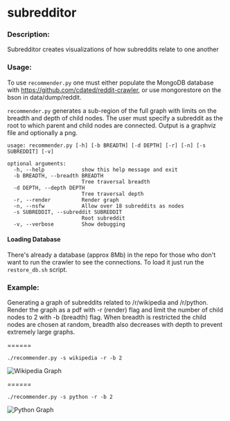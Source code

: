 subredditor
=================

### Description:

Subredditor creates visualizations of how subreddits relate to one another

### Usage:

To use `recommender.py` one must either populate the MongoDB database with https://github.com/cdated/reddit-crawler, or use mongorestore on the bson in data/dump/reddit.

`recommender.py` generates a sub-region of the full graph with limits on the breadth and depth of child nodes.  The user must specify a subreddit as the root to which parent and child nodes are connected.  Output is a graphviz file and optionally a png.

```
usage: recommender.py [-h] [-b BREADTH] [-d DEPTH] [-r] [-n] [-s SUBREDDIT] [-v]

optional arguments:
  -h, --help            show this help message and exit
  -b BREADTH, --breadth BREADTH
                        Tree traversal breadth
  -d DEPTH, --depth DEPTH
                        Tree traversal depth
  -r, --render          Render graph
  -n, --nsfw            Allow over 18 subreddits as nodes
  -s SUBREDDIT, --subreddit SUBREDDIT
                        Root subreddit
  -v, --verbose         Show debugging
```

#### Loading Database

There's already a database (approx 8Mb) in the repo for those who don't want to run the crawler to see the connections.  To load it just run the `restore_db.sh` script.

### Example:

Generating a graph of subreddits related to /r/wikipedia and /r/python.  Render the graph as a pdf with -r (render) flag and limit the number of child nodes to 2 with -b (breadth) flag.  When breadth is restricted the child nodes are chosen at random, breadth also decreases with depth to prevent extremely large graphs.

======

```./recommender.py -s wikipedia -r -b 2```

![Wikipedia Graph](https://github.com/cdated/subreddit-crawler/blob/master/example/wikipedia.png?raw=true)

======

```./recommender.py -s python -r -b 2```

![Python Graph](https://github.com/cdated/subreddit-crawler/blob/master/example/python.png?raw=true)

